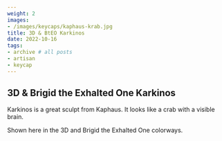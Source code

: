 ```yaml
---
weight: 2
images:
- /images/keycaps/kaphaus-krab.jpg
title: 3D & BtEO Karkinos
date: 2022-10-16
tags:
- archive # all posts
- artisan
- keycap
---
```


## 3D & Brigid the Exhalted One Karkinos

Karkinos is a great sculpt from Kaphaus. It looks like a crab with a visible brain.

Shown here in the 3D and Brigid the Exhalted One colorways.
